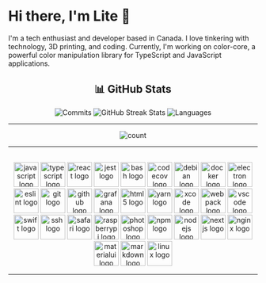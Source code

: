 # Hi there, I'm Lite 👋

I'm a tech enthusiast and developer based in Canada. I love tinkering with technology, 3D printing, and coding. Currently, I'm working on color-core, a powerful color manipulation library for TypeScript and JavaScript applications.

<div align="center">

## 📊 GitHub Stats

![Commits](https://github-readme-stats.vercel.app/api?username=iamlite&theme=ambient_gradient&hide_border=false&include_all_commits=false&count_private=false)
![GitHub Streak Stats](https://github-readme-streak-stats.herokuapp.com/?user=iamlite&theme=ambient_gradient&hide_border=false)
![Languages](https://github-readme-stats.vercel.app/api/top-langs/?username=iamlite&theme=ambient_gradient&hide_border=false&include_all_commits=false&count_private=false&layout=compact)

</div>

---

<div align="center">
  <img src="https://profile-counter.glitch.me/iamlite/count.svg?" alt=count />
</div>

---

<br clear="both">

<div align="center">
  <img src="https://cdn.jsdelivr.net/gh/devicons/devicon/icons/javascript/javascript-original.svg" height="50" alt="javascript logo"  />
  <img src="https://cdn.jsdelivr.net/gh/devicons/devicon/icons/typescript/typescript-original.svg" height="50" alt="typescript logo"  />
  
  <img src="https://cdn.jsdelivr.net/gh/devicons/devicon/icons/react/react-original.svg" height="50" alt="react logo"  />
  
  <img src="https://cdn.jsdelivr.net/gh/devicons/devicon/icons/jest/jest-plain.svg" height="50" alt="jest logo"  />
  
  <img src="https://cdn.jsdelivr.net/gh/devicons/devicon/icons/bash/bash-original.svg" height="50" alt="bash logo"  />
  
  <img src="https://cdn.jsdelivr.net/gh/devicons/devicon/icons/codecov/codecov-plain.svg" height="50" alt="codecov logo"  />
  
  <img src="https://cdn.jsdelivr.net/gh/devicons/devicon/icons/debian/debian-original.svg" height="50" alt="debian logo"  />
  
  <img src="https://cdn.jsdelivr.net/gh/devicons/devicon/icons/docker/docker-original.svg" height="50" alt="docker logo"  />
  
  <img src="https://cdn.jsdelivr.net/gh/devicons/devicon/icons/electron/electron-original.svg" height="50" alt="electron logo"  />
  
  <img src="https://cdn.jsdelivr.net/gh/devicons/devicon/icons/eslint/eslint-original.svg" height="50" alt="eslint logo"  />
  
  <img src="https://cdn.jsdelivr.net/gh/devicons/devicon/icons/git/git-original.svg" height="50" alt="git logo"  />
  
  <img src="https://cdn.jsdelivr.net/gh/devicons/devicon/icons/github/github-original.svg" height="50" alt="github logo"  />
  
  <img src="https://cdn.jsdelivr.net/gh/devicons/devicon/icons/grafana/grafana-original.svg" height="50" alt="grafana logo"  />
  
  <img src="https://cdn.jsdelivr.net/gh/devicons/devicon/icons/html5/html5-original.svg" height="50" alt="html5 logo"  />
  
  <img src="https://cdn.jsdelivr.net/gh/devicons/devicon/icons/yarn/yarn-original.svg" height="50" alt="yarn logo"  />
  
  <img src="https://cdn.jsdelivr.net/gh/devicons/devicon/icons/xcode/xcode-original.svg" height="50" alt="xcode logo"  />
  
  <img src="https://cdn.jsdelivr.net/gh/devicons/devicon/icons/webpack/webpack-original.svg" height="50" alt="webpack logo"  />
  
  <img src="https://cdn.jsdelivr.net/gh/devicons/devicon/icons/vscode/vscode-original.svg" height="50" alt="vscode logo"  />
  
  <img src="https://cdn.jsdelivr.net/gh/devicons/devicon/icons/swift/swift-original.svg" height="50" alt="swift logo"  />
  
  <img src="https://cdn.jsdelivr.net/gh/devicons/devicon/icons/ssh/ssh-original.svg" height="50" alt="ssh logo"  />
  
  <img src="https://cdn.jsdelivr.net/gh/devicons/devicon/icons/safari/safari-original.svg" height="50" alt="safari logo"  />
  
  <img src="https://cdn.jsdelivr.net/gh/devicons/devicon/icons/raspberrypi/raspberrypi-original.svg" height="50" alt="raspberrypi logo"  />
  
  <img src="https://cdn.jsdelivr.net/gh/devicons/devicon/icons/photoshop/photoshop-plain.svg" height="50" alt="photoshop logo"  />
  
  <img src="https://cdn.jsdelivr.net/gh/devicons/devicon/icons/npm/npm-original-wordmark.svg" height="50" alt="npm logo"  />
  
  <img src="https://cdn.jsdelivr.net/gh/devicons/devicon/icons/nodejs/nodejs-original.svg" height="50" alt="nodejs logo"  />
  
  <img src="https://cdn.jsdelivr.net/gh/devicons/devicon/icons/nextjs/nextjs-original.svg" height="50" alt="nextjs logo"  />
  
  <img src="https://cdn.jsdelivr.net/gh/devicons/devicon/icons/nginx/nginx-original.svg" height="50" alt="nginx logo"  />
  
  <img src="https://cdn.jsdelivr.net/gh/devicons/devicon/icons/materialui/materialui-original.svg" height="50" alt="materialui logo"  />
  
  <img src="https://cdn.jsdelivr.net/gh/devicons/devicon/icons/markdown/markdown-original.svg" height="50" alt="markdown logo"  />
  
  <img src="https://cdn.jsdelivr.net/gh/devicons/devicon/icons/linux/linux-original.svg" height="50" alt="linux logo"  />
</div>

---

